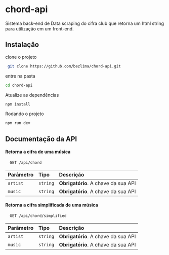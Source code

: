 # chord-api

Sistema back-end de Data scraping do cifra club que retorna um html string para utilização em um front-end.

## Instalação

clone o projeto

```bash
 git clone https://github.com/bezlima/chord-api.git
```

entre na pasta

```bash
cd chord-api
```

Atualize as dependências

```bash
npm install
```

Rodando o projeto

```bash
npm run dev
```

## Documentação da API

#### Retorna a cifra de uma música

```http
  GET /api/chord
```

| Parâmetro | Tipo     | Descrição                           |
| :-------- | :------- | :---------------------------------- |
| `artist`  | `string` | **Obrigatório**. A chave da sua API |
| `music`   | `string` | **Obrigatório**. A chave da sua API |

#### Retorna a cifra simplificada de uma música

```http
  GET /api/chord/simplified
```

| Parâmetro | Tipo     | Descrição                           |
| :-------- | :------- | :---------------------------------- |
| `artist`  | `string` | **Obrigatório**. A chave da sua API |
| `music`   | `string` | **Obrigatório**. A chave da sua API |
